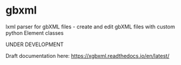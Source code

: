 # gbxml
lxml parser for gbXML files - create and edit gbXML files with custom python Element classes

UNDER DEVELOPMENT

Draft documentation here: https://xgbxml.readthedocs.io/en/latest/



